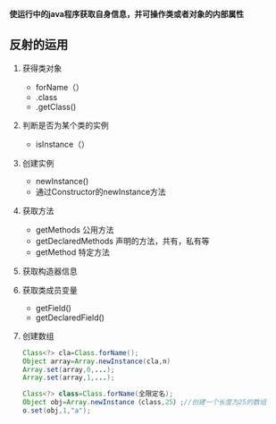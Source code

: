 **使运行中的java程序获取自身信息，并可操作类或者对象的内部属性**

## 反射的运用

1.	获得类对象

	*	forName（）
	*	.class
	*	.getClass()

2.	判断是否为某个类的实例

	*	isInstance（）

3.	创建实例

	*	newInstance()
	*	通过Constructor的newInstance方法

4.	获取方法

	*	getMethods 公用方法
	*	getDeclaredMethods 声明的方法，共有，私有等
	*	getMethod 特定方法

5.	获取构造器信息

6.	获取类成员变量

	*	getField()
	*	getDeclaredField()

7.	创建数组

	~~~java
    Class<?> cla=Class.forName();
    Object array=Array.newInstance(cla,n)
    Array.set(array,0,...);
    Array.set(array,1,...);
    ~~~
    
    ~~~java
    Class<?> class=Class.forName(全限定名);
    Object obj=Array.newInstance（class,25）;//创建一个长度为25的数组
    o.set(obj,1,"a");
    ~~~